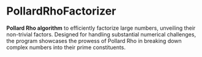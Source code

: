 # PollardRhoFactorizer
**Pollard Rho algorithm** to efficiently factorize large numbers, unveiling their non-trivial factors. Designed for handling substantial numerical challenges, the program showcases the prowess of Pollard Rho in breaking down complex numbers into their prime constituents.
